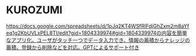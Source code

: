 # KUROZUMI
https://docs.google.com/spreadsheets/d/1pJq2KT4WSfRIFdjGhZxm2m8aYfeq1g2KbUVLxPEL8TI/edit?gid=1804339974#gid=1804339974の内容を簡単なアプリ化。ユーザがタッチ一つでデータ入力でき、情報の蓄積からナレッジの蓄積、登録から削除などを対応。GPTによるサポート付き
